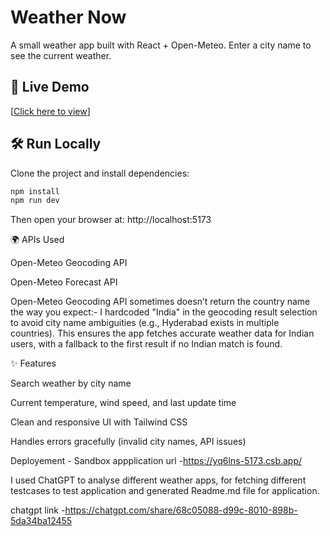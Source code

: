 # Weather Now

A small weather app built with React + Open-Meteo. Enter a city name to see the current weather.

## 🚀 Live Demo

[[Click here to view](https://yq6lns-5173.csb.app/)]

## 🛠️ Run Locally

Clone the project and install dependencies:

```bash
npm install
npm run dev
```

Then open your browser at:
http://localhost:5173

🌍 APIs Used

Open-Meteo Geocoding API

Open-Meteo Forecast API

Open-Meteo Geocoding API sometimes doesn’t return the country name the way you expect:-
I hardcoded "India" in the geocoding result selection to avoid city name ambiguities (e.g., Hyderabad exists in multiple countries). This ensures the app fetches accurate weather data for Indian users, with a fallback to the first result if no Indian match is found.

✨ Features

Search weather by city name

Current temperature, wind speed, and last update time

Clean and responsive UI with Tailwind CSS

Handles errors gracefully (invalid city names, API issues)

Deployement - Sandbox
appplication url -https://yq6lns-5173.csb.app/

I used ChatGPT to analyse different weather apps, for fetching different testcases to test application and generated Readme.md file for application.

chatgpt link -https://chatgpt.com/share/68c05088-d99c-8010-898b-5da34ba12455

